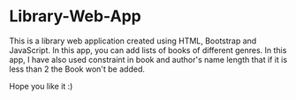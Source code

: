 # Library-Web-App
This is a library web application created using HTML, Bootstrap and JavaScript.
In this app, you can add lists of books of different genres. 
In this app, I have also used constraint in book and author's name length that if it is less than 2 the Book won't be added.

Hope you like it :)
